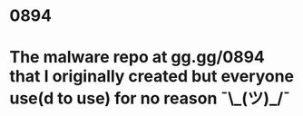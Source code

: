 # 0894
<h1> The malware repo at gg.gg/0894 that I originally created but everyone use(d to use) for no reason ¯\_(ツ)_/¯ </h1>

